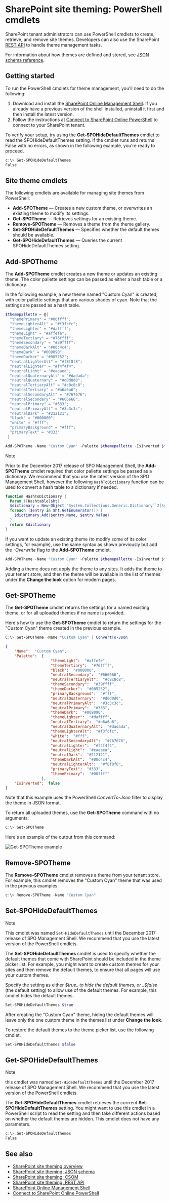 # SharePoint site theming: PowerShell cmdlets

SharePoint tenant administrators can use PowerShell cmdlets to create, retrieve, and remove site themes. Developers can also use the SharePoint [REST API](sharepoint-site-theming-rest-api.md) to handle theme management tasks.

For information about how themes are defined and stored, see [JSON schema reference](sharepoint-site-theming-json-schema.md).

## Getting started

To run the PowerShell cmdlets for theme management, you'll need to do the following:

1. Download and install the [SharePoint Online Management Shell](https://www.microsoft.com/en-us/download/details.aspx?id=35588). If you already have a previous version of the shell installed, uninstall it first and then install the latest version.
2. Follow the instructions at [Connect to SharePoint Online PowerShell](https://technet.microsoft.com/en-us/library/fp161372.aspx) to connect to your SharePoint tenant.

To verify your setup, try using the **Get-SPOHideDefaultThemes** cmdlet to read the SPOHideDefaultThemes setting. If the cmdlet runs and returns False with no errors, as shown in the following example, you're ready to proceed.

```powershell
c:\> Get-SPOHideDefaultThemes
False
```
## Site theme cmdlets

The following cmdlets are available for managing site themes from PowerShell:

* **Add-SPOTheme** &mdash; Creates a new custom theme, or overwrites an existing theme to modify its settings.
* **Get-SPOTheme** &mdash; Retrieves settings for an existing theme.
* **Remove-SPOTheme** &mdash; Removes a theme from the theme gallery.
* **Set-SPOHideDefaultThemes** &mdash; Specifies whether the default themes should be available.
* **Get-SPOHideDefaultThemes** &mdash; Queries the current SPOHideDefaultThemes setting.

## Add-SPOTheme

The **Add-SPOTheme** cmdlet creates a new theme or updates an existing theme. The color pallette settings can be passed as either a hash table or a dictionary.

In the following example, a new theme named "Custom Cyan" is created, with color pallette settings that are various shades of cyan. Note that the settings are passed as a hash table.

```powershell
$themepallette = @{
  "themePrimary" = "#00ffff";
  "themeLighterAlt" = "#f3fcfc";
  "themeLighter" = "#daffff";
  "themeLight" = "#affefe";
  "themeTertiary" = "#76ffff";
  "themeSecondary" = "#39ffff";
  "themeDarkAlt" = "#00c4c4";
  "themeDark" = "#009090";
  "themeDarker" = "#005252";
  "neutralLighterAlt" = "#f8f8f8";
  "neutralLighter" = "#f4f4f4";
  "neutralLight" = "#eaeaea";
  "neutralQuaternaryAlt" = "#dadada";
  "neutralQuaternary" = "#d0d0d0";
  "neutralTertiaryAlt" = "#c8c8c8";
  "neutralTertiary" = "#a6a6a6";
  "neutralSecondaryAlt" = "#767676";
  "neutralSecondary" = "#666666";
  "neutralPrimary" = "#333";
  "neutralPrimaryAlt" = "#3c3c3c";
  "neutralDark" = "#212121";
  "black" = "#000000";
  "white" = "#fff";
  "primaryBackground" = "#fff";
  "primaryText" = "#333"
 }

Add-SPOTheme -Name "Custom Cyan" -Palette $themepallette -IsInverted $false
```

> [!NOTE]
> Prior to the December 2017 release of SPO Management Shell, the **Add-SPOTheme**
> cmdlet required that color pallette settings be passed as a dictionary. We recommend
> that you use the latest version of the SPO Management Shell, however the following
> ```HashToDictionary``` function can be used to convert a hash table to a
> dictionary if needed.

```powershell
function HashToDictionary {
  Param ([Hashtable]$ht)
  $dictionary = New-Object "System.Collections.Generic.Dictionary``2[System.String,System.String]"
  foreach ($entry in $ht.GetEnumerator()) {
    $dictionary.Add($entry.Name, $entry.Value)
  }
  return $dictionary
}
```
If you want to update an existing theme (to modify some of its color settings, for example), use the same syntax as shown previously but add the *-Overwrite* flag to the **Add-SPOTheme** cmdlet.

```powershell
Add-SPOTheme -Name "Custom Cyan" -Palette $themepallette -IsInverted $false -Overwrite
```
Adding a theme does not apply the theme to any sites. It adds the theme to your tenant store, and then the theme will be available in the list of themes under the **Change the look** option for modern pages.

## Get-SPOTheme

The **Get-SPOTheme** cmdlet returns the settings for a named existing theme, or for all uploaded themes if no name is provided.

Here's how to use the **Get-SPOTheme** cmdlet to return the settings for the "Custom Cyan" theme created in the previous example.

```powershell
C:\> Get-SPOTheme -Name "Custom Cyan" | ConvertTo-Json
```
```json
{
    "Name":  "Custom Cyan",
    "Palette":  {
                    "themeLight":  "#affefe",
                    "themeTertiary":  "#76ffff",
                    "black":  "#000000",
                    "neutralSecondary":  "#666666",
                    "neutralTertiaryAlt":  "#c8c8c8",
                    "themeSecondary":  "#39ffff",
                    "themeDarker":  "#005252",
                    "primaryBackground":  "#fff",
                    "neutralQuaternary":  "#d0d0d0",
                    "neutralPrimaryAlt":  "#3c3c3c",
                    "neutralPrimary":  "#333",
                    "themeDark":  "#009090",
                    "themeLighter":  "#daffff",
                    "neutralTertiary":  "#a6a6a6",
                    "neutralQuaternaryAlt":  "#dadada",
                    "themeLighterAlt":  "#f3fcfc",
                    "white":  "#fff",
                    "neutralSecondaryAlt":  "#767676",
                    "neutralLighter":  "#f4f4f4",
                    "neutralLight":  "#eaeaea",
                    "neutralDark":  "#212121",
                    "themeDarkAlt":  "#00c4c4",
                    "neutralLighterAlt":  "#f8f8f8",
                    "primaryText":  "#333",
                    "themePrimary":  "#00ffff"
                },
    "IsInverted":  false
}
```
Note that this example uses the PowerShell _ConvertTo-Json_ filter to display the theme in JSON format.

To return all uploaded themes, use the **Get-SPOTheme** command with no arguments:

```powershell
C:\> Get-SPOTheme
```

Here's an example of the output from this command:

![Get-SPOTheme example](../../images/Get-SPOTheme-example.png)

## Remove-SPOTheme

The **Remove-SPOTheme** cmdlet removes a theme from your tenant store. For example, this cmdlet removes the "Custom Cyan" theme that was used in the previous examples.

```powershell
c:\> Remove-SPOTheme -Name "Custom Cyan"
```
## Set-SPOHideDefaultThemes

> [!NOTE]
> This cmdlet was named ```Set-HideDefaultThemes``` until the December 2017 release of SPO Management Shell. We recommend that you use the latest version of the PowerShell cmdlets.

The **Set-SPOHideDefaultThemes** cmdlet is used to specify whether the default themes that come with SharePoint should be included in the theme picker list. For example, you might want to create custom themes for your sites and then remove the default themes, to ensure that all pages will use your custom themes.

Specify the setting as either _$true_ to hide the default themes, or _$false_ (the default setting) to allow use of the default themes. For example, this cmdlet hides the default themes.

```powershell
Set-SPOHideDefaultThemes $true
```
After creating the "Custom Cyan" theme, hiding the default themes will leave only the one custom theme in the themes list under **Change the look**.

To restore the default themes to the theme picker list, use the following cmdlet.
```powershell
Set-SPOHideDefaultThemes $false
```

## Get-SPOHideDefaultThemes

> [!NOTE]
> this cmdlet was named ```Get-HideDefaultThemes``` until the December 2017 release of SPO Management Shell. We recommend that you use the latest version of the PowerShell cmdlets.

The **Get-SPOHideDefaultThemes** cmdlet retrieves the currrent **Set-SPOHideDefaultThemes** setting. You might want to use this cmdlet in a PowerShell script to read the setting and then take different actions based on whether the default themes are hidden. This cmdlet does not have any parameters.

```powershell
c:\> Get-SPOHideDefaultThemes
False
```

## See also

* [SharePoint site theming overview](sharepoint-site-theming-overview.md)
* [SharePoint site theming: JSON schema](sharepoint-site-theming-json-schema.md)
* [SharePoint site theming: CSOM](sharepoint-site-theming-csom.md)
* [SharePoint site theming: REST API](sharepoint-site-theming-rest-api.md)
* [SharePoint Online Management Shell](https://www.microsoft.com/en-us/download/details.aspx?id=35588)
* [Connect to SharePoint Online PowerShell](https://technet.microsoft.com/en-us/library/fp161372.aspx)
